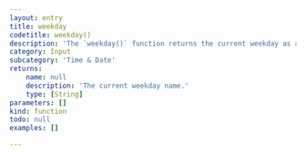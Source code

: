 ```yaml
---
layout: entry
title: weekday
codetitle: weekday()
description: 'The `weekday()` function returns the current weekday as a string from `Sunday`, `Monday`, `Tuesday` ...'
category: Input
subcategory: 'Time & Date'
returns:
    name: null
    description: 'The current weekday name.'
    type: [String]
parameters: []
kind: function
todo: null
examples: []

---
```

